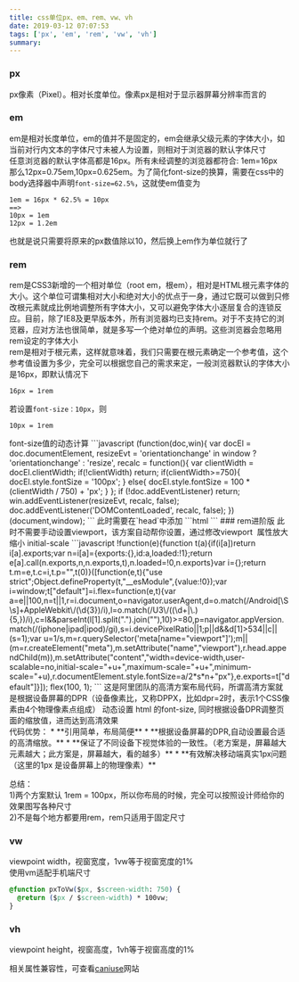 ```yaml
---
title: css单位px、em、rem、vw、vh
date: 2019-03-12 07:07:53
tags: ['px', 'em', 'rem', 'vw', 'vh']
summary:
---
```

<a name="px"></a>
### px
px像素（Pixel）。相对长度单位。像素px是相对于显示器屏幕分辨率而言的
<a name="em"></a>
### em
em是相对长度单位，em的值并不是固定的，em会继承父级元素的字体大小，如当前对行内文本的字体尺寸未被人为设置，则相对于浏览器的默认字体尺寸<br />任意浏览器的默认字体高都是16px。所有未经调整的浏览器都符合: 1em=16px<br />那么12px=0.75em,10px=0.625em。为了简化font-size的换算，需要在css中的body选择器中声明`font-size=62.5%`，这就使em值变为 
```
1em = 16px * 62.5% = 10px
==>
10px = 1em
12px = 1.2em
```
也就是说只需要将原来的px数值除以10，然后换上em作为单位就行了
<a name="rem"></a>
### rem
rem是CSS3新增的一个相对单位（root em，根em），相对是HTML根元素字体的大小。这个单位可谓集相对大小和绝对大小的优点于一身，通过它既可以做到只修改根元素就成比例地调整所有字体大小，又可以避免字体大小逐层复合的连锁反应。目前，除了IE8及更早版本外，所有浏览器均已支持rem。对于不支持它的浏览器，应对方法也很简单，就是多写一个绝对单位的声明。这些浏览器会忽略用rem设定的字体大小<br />rem是相对于根元素<html>，这样就意味着，我们只需要在根元素确定一个参考值，这个参考值设置为多少，完全可以根据您自己的需求来定，一般浏览器默认的字体大小是16px，即默认情况下
```
16px = 1rem
```
若<html>设置`font-size：10px`，则
```
10px = 1rem
```
<html>font-size值的动态计算
```javascript
(function(doc,win){
  var docEl = doc.documentElement,
      resizeEvt = 'orientationchange' in window ? 'orientationchange' : 'resize',
  		recalc = function(){
        var clientWidth = docEl.clientWidth;
        if(!clientWidth) return;
        if(clientWidth>=750){
          docEl.style.fontSize = '100px';
        }
        else{
          docEl.style.fontSize = 100 * (clientWidth / 750) + 'px';
        }
      };
  if (!doc.addEventListener) return;
	win.addEventListener(resizeEvt, recalc, false);
	doc.addEventListener('DOMContentLoaded', recalc, false);
})(document,window);
```
此时需要在`head`中添加
```html
<meta 
	name="viewport" 
	content="width=device-width, initial-scale=1.0, maximum-scale=1.0, minimum-scale=1.0, user-scalable=no" 
/>
```
<a name="a093a834"></a>
### rem进阶版
此时不需要手动设置viewport，该方案自动帮你设置，通过修改viewport  属性放大缩小 initial-scale
```javascript
!function(e){function t(a){if(i[a])return i[a].exports;var n=i[a]={exports:{},id:a,loaded:!1};return e[a].call(n.exports,n,n.exports,t),n.loaded=!0,n.exports}var i={};return t.m=e,t.c=i,t.p="",t(0)}([function(e,t){"use strict";Object.defineProperty(t,"__esModule",{value:!0});var i=window;t["default"]=i.flex=function(e,t){var a=e||100,n=t||1,r=i.document,o=navigator.userAgent,d=o.match(/Android[\S\s]+AppleWebkit\/(\d{3})/i),l=o.match(/U3\/((\d+|\.){5,})/i),c=l&&parseInt(l[1].split(".").join(""),10)>=80,p=navigator.appVersion.match(/(iphone|ipad|ipod)/gi),s=i.devicePixelRatio||1;p||d&&d[1]>534||c||(s=1);var u=1/s,m=r.querySelector('meta[name="viewport"]');m||(m=r.createElement("meta"),m.setAttribute("name","viewport"),r.head.appendChild(m)),m.setAttribute("content","width=device-width,user-scalable=no,initial-scale="+u+",maximum-scale="+u+",minimum-scale="+u),r.documentElement.style.fontSize=a/2*s*n+"px"},e.exports=t["default"]}]);  flex(100, 1);
```
这是阿里团队的高清方案布局代码，所谓高清方案就是根据设备屏幕的DPR（设备像素比，又称DPPX，比如dpr=2时，表示1个CSS像素由4个物理像素点组成） 动态设置 html 的font-size, 同时根据设备DPR调整页面的缩放值，进而达到高清效果<br />代码优势：
* **引用简单，布局简便**
* **根据设备屏幕的DPR,自动设置最合适的高清缩放。**
* **保证了不同设备下视觉体验的一致性。（老方案是，屏幕越大元素越大；此方案是，屏幕越大，看的越多）**
* **有效解决移动端真实1px问题（这里的1px 是设备屏幕上的物理像素）**

总结：<br />1)两个方案默认 1rem = 100px，所以你布局的时候，完全可以按照设计师给你的效果图写各种尺寸<br />2)不是每个地方都要用rem，rem只适用于固定尺寸
<a name="vw"></a>
### vw
viewpoint width，视窗宽度，1vw等于视窗宽度的1%<br />使用vm适配手机端尺寸
```css
@function pxToVw($px, $screen-width: 750) { 
  @return ($px / $screen-width) * 100vw;
}
```

<a name="vh"></a>
### vh
viewpoint height，视窗高度，1vh等于视窗高度的1%

相关属性兼容性，可查看[caniuse](https://caniuse.com/#search=rem)网站
